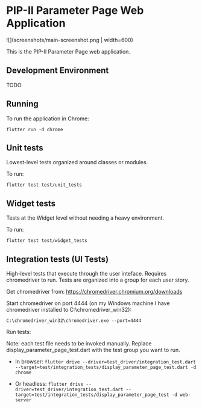 # PIP-II Parameter Page Web Application

![](screenshots/main-screenshot.png | width=600)

This is the PIP-II Parameter Page web application. 

## Development Environment

TODO

## Running

To run the application in Chrome:

```
flutter run -d chrome
```

## Unit tests

Lowest-level tests organized around classes or modules.

To run:

```
flutter test test/unit_tests
```

## Widget tests

Tests at the Widget level without needing a heavy environment.

To run:

```
flutter test test/widget_tests
```

## Integration tests (UI Tests)

High-level tests that execute through the user inteface.  Requires chromedriver to run.  Tests are organized into a group for each user story.

Get chromedriver from: https://chromedriver.chromium.org/downloads

Start chromedriver on port 4444 (on my Windows machine I have chromedriver installed to C:\chromedriver_win32):

```
C:\chromedriver_win32\chromedriver.exe --port=4444
```

Run tests:

Note: each test file needs to be invoked manually.  Replace display_parameter_page_test.dart with the test group you want to run.

* In browser: `flutter drive --driver=test_driver/integration_test.dart --target=test/integration_tests/display_parameter_page_test.dart -d chrome`

* Or headless: `flutter drive --driver=test_driver/integration_test.dart --target=test/integration_tests/display_parameter_page_test -d web-server`
